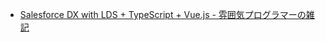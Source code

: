- [Salesforce DX with LDS + TypeScript + Vue.js - 雰囲気プログラマーの雑記](https://www.kenichi-odo.com/article/2018_01_06_sfdx-with-lds-and-typescript-and-vue)
